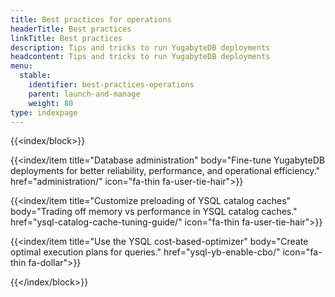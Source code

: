 ```yaml
---
title: Best practices for operations
headerTitle: Best practices
linkTitle: Best practices
description: Tips and tricks to run YugabyteDB deployments
headcontent: Tips and tricks to run YugabyteDB deployments
menu:
  stable:
    identifier: best-practices-operations
    parent: launch-and-manage
    weight: 80
type: indexpage
---
```


{{<index/block>}}

  {{<index/item
    title="Database administration"
    body="Fine-tune YugabyteDB deployments for better reliability, performance, and operational efficiency."
    href="administration/"
    icon="fa-thin fa-user-tie-hair">}}

  {{<index/item
    title="Customize preloading of YSQL catalog caches"
    body="Trading off memory vs performance in YSQL catalog caches."
    href="ysql-catalog-cache-tuning-guide/"
    icon="fa-thin fa-user-tie-hair">}}

  {{<index/item
    title="Use the YSQL cost-based-optimizer"
    body="Create optimal execution plans for queries."
    href="ysql-yb-enable-cbo/"
    icon="fa-thin fa-dollar">}}

{{</index/block>}}
